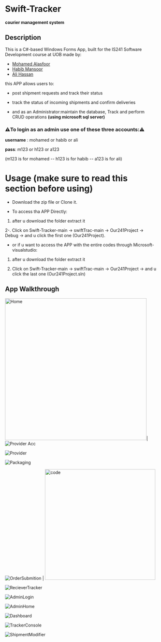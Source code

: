 # Swift-Tracker
**courier management system**

## Description


This is a C#-based Windows Forms App, built for the IS241 Software Development course at UOB made by:
- [Mohamed Alasfoor](https://github.com/Mohamed-Alasfoor)
- [Habib Mansoor](https://github.com/7abib04)
- [Ali Hassan](https://github.com/AliHJMM)

this APP allows users to:

- post shipment requests and track their status

- track the status of incoming shipments and confirm deliveries

- and as an Administrator:maintain the database, Track and perform CRUD operations **(using microsoft sql server)**

### ⚠️**To login as an admin use one of these three accounts:**⚠️

**username** : mohamed  or habib  or ali

**pass**: m123  or h123  or a123

(m123 is for mohamed -- h123 is for habib -- a123 is for ali)

# Usage (**make sure to read this section before using**)

- Download the zip file or Clone it.

- To access tha APP Directly:

1. after u download the folder extract it 

2-. Click on Swift-Tracker-main -> swiftTrac-main -> Our241Project -> Debug -> and u click the first one (Our241Project).

- or if u want to access the APP with the entire codes through Microsoft-visualstudio:

1. after u download the folder extract it 

2. Click on Swift-Tracker-main -> swiftTrac-main -> Our241Project -> and u click the last one (Our241Project.sln)

## App Walkthrough


<img width="468" alt="Home" src="https://github.com/user-attachments/assets/f917c700-2b57-4d68-bf35-badc4d5a4401">|![Provider Acc](https://github.com/user-attachments/assets/642d640a-a65c-4304-8418-c10924622e11)

![Provider](https://github.com/user-attachments/assets/10d51321-ec0c-4a0a-8e07-03cca50938fe)

![Packaging](https://github.com/user-attachments/assets/d88db9f6-7010-4924-adca-c07c3b61fd17)

![OrderSubmition](https://github.com/user-attachments/assets/d37b2e7d-9839-4c85-8649-44749bfe2d10) | <img width="365" alt="code" src="https://github.com/user-attachments/assets/9efeee93-4473-4367-b3df-6d296fa2147d">


![RecieverTracker](https://github.com/user-attachments/assets/9cb75b56-ffe9-4341-b120-effab005ac94)

![AdminLogin](https://github.com/user-attachments/assets/b0b7c678-c669-4459-8994-78eb934f56e9)

![AdminHome](https://github.com/user-attachments/assets/1dbe2d10-938c-4d49-aba5-0dca06f74ae5)

![Dashboard](https://github.com/user-attachments/assets/0925d2c4-072a-406f-a48e-13301f45da2d)

![TrackerConsole](https://github.com/user-attachments/assets/d5e7681a-781b-4f60-9717-fb6f84d2b579)

![ShipmentModifier](https://github.com/user-attachments/assets/30fc4b13-0acc-45b4-a963-d0f84afa41fb)







